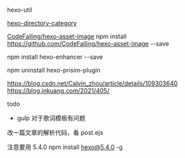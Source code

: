hexo-util

[hexo-directory-category](https://github.com/zthxxx/hexo-directory-category)

[CodeFalling/hexo-asset-image](https://www.junhaow.com/2016/07/08/006%20%7C%20%E5%A6%82%E4%BD%95%E5%9C%A8Hexo%E4%B8%AD%E6%97%A0%E7%97%9B%E5%9C%B0%E4%BD%BF%E7%94%A8%E6%9C%AC%E5%9C%B0%E5%9B%BE%E7%89%87/)
npm install https://github.com/CodeFalling/hexo-asset-image --save

npm install hexo-enhancer --save


npm uninstall hexo-prisim-plugin

https://blog.csdn.net/Calvin_zhou/article/details/109303640
https://blog.inkuang.com/2021/405/

todo
- gulp 对于歌词模板有问题


改一篇文章的解析代码，看 post.ejs

注意要用 5.4.0
npm install hexo@5.4.0 -g
